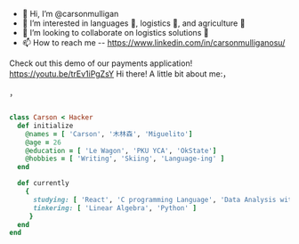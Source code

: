 - 👋 Hi, I’m @carsonmulligan
- 👀 I’m interested in languages 🕺, logistics 🚀, and agriculture 🌿
- 💞️ I’m looking to collaborate on logistics solutions 🚦
- 📫 How to reach me -- https://www.linkedin.com/in/carsonmulliganosu/

Check out this demo of our payments application! https://youtu.be/trEv1iPgZsY
Hi there! A little bit about me:，

，

```ruby

class Carson < Hacker
  def initialize
    @names = [ 'Carson', '木林森', 'Miguelito']
    @age = 26
    @education = [ 'Le Wagon', 'PKU YCA', 'OkState']
    @hobbies = [ 'Writing', 'Skiing', 'Language-ing' ]
  end

  def currently
    {
      studying: [ 'React', 'C programming Language', 'Data Analysis with python' ],
      tinkering: [ 'Linear Algebra', 'Python' ]
     }
  end
end
```
